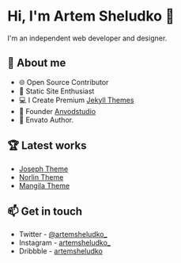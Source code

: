 # Hi, I'm Artem Sheludko 👋

I'm an independent web developer and designer.

## 👨 About me

- 🌐 Open Source Contributor
- 🚀 Static Site Enthusiast
- 💻 I Create Premium [Jekyll Themes](https://jekyllthemes.io/developers/artem-sheludko)
- 🎉 Founder [Anvodstudio](https://anvodstudio.com/)
- 🎨 Envato Author.

## 🏆 Latest works

- [Joseph Theme](https://jekyllthemes.io/theme/joseph-blog-jekyll-theme)
- [Norlin Theme](https://jekyllthemes.io/theme/norlin-dark-blog-jekyll-theme)
- [Mangila Theme](https://jekyllthemes.io/theme/mangila-blog-jekyll-theme)

## 📫 Get in touch

- Twitter - [@artemsheludko_](https://twitter.com/@artemsheludko_)
- Instagram - [artemsheludko_](https://www.instagram.com/artemsheludko_/)
- Dribbble - [artemsheludko](https://dribbble.com/artemsheludko)
